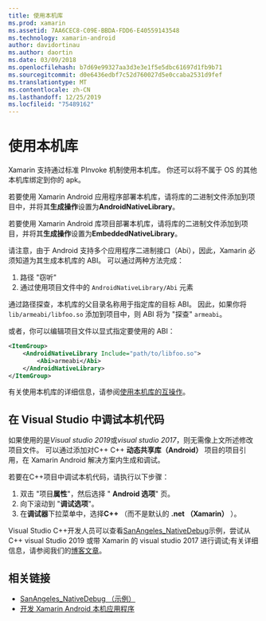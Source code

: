 ```yaml
---
title: 使用本机库
ms.prod: xamarin
ms.assetid: 7AA6CEC8-C09E-BBDA-FDD6-E40559143548
ms.technology: xamarin-android
author: davidortinau
ms.author: daortin
ms.date: 03/09/2018
ms.openlocfilehash: b7d69e99327aa3d3e3e1f5e5dbc61697d1fb9b71
ms.sourcegitcommit: d0e6436edbf7c52d760027d5e0ccaba2531d9fef
ms.translationtype: MT
ms.contentlocale: zh-CN
ms.lasthandoff: 12/25/2019
ms.locfileid: "75489162"
---
```

# <a name="using-native-libraries"></a>使用本机库

Xamarin 支持通过标准 PInvoke 机制使用本机库。 你还可以将不属于 OS 的其他本机库绑定到你的 apk。

若要使用 Xamarin Android 应用程序部署本机库，请将库的二进制文件添加到项目中，并将其**生成操作**设置为**AndroidNativeLibrary**。

若要使用 Xamarin Android 库项目部署本机库，请将库的二进制文件添加到项目，并将其**生成操作**设置为**EmbeddedNativeLibrary**。

请注意，由于 Android 支持多个应用程序二进制接口（Abi），因此，Xamarin 必须知道为其生成本机库的 ABI。
可以通过两种方法完成：

1. 路径 "窃听"
1. 通过使用项目文件中的 `AndroidNativeLibrary/Abi` 元素

通过路径探查，本机库的父目录名称用于指定库的目标 ABI。 因此，如果你将 `lib/armeabi/libfoo.so` 添加到项目中，则 ABI 将为 "探查" `armeabi`。

或者，你可以编辑项目文件以显式指定要使用的 ABI：

```xml
<ItemGroup>
    <AndroidNativeLibrary Include="path/to/libfoo.so">
        <Abi>armeabi</Abi>
    </AndroidNativeLibrary>
</ItemGroup>
```

有关使用本机库的详细信息，请参阅[使用本机库的互操作](https://www.mono-project.com/docs/advanced/pinvoke/)。

## <a name="debugging-native-code-with-visual-studio"></a>在 Visual Studio 中调试本机代码

如果使用的是*Visual studio 2019*或*visual studio 2017*，则无需像上文所述修改项目文件。
可以通过添加对C++ C++ **动态共享库（Android）** 项目的项目引用，在 Xamarin Android 解决方案内生成和调试。

若要在C++项目中调试本机代码，请执行以下步骤：

1. 双击 "项目**属性**"，然后选择 " **Android 选项**" 页。
2. 向下滚动到 "**调试选项**"。
3. 在**调试器**下拉菜单中，选择**C++** （而不是默认的 **.net （Xamarin）** ）。

Visual Studio C++开发人员可以查看[SanAngeles_NativeDebug](https://docs.microsoft.com/samples/xamarin/monodroid-samples/sanangeles-ndk)示例，尝试从C++ visual Studio 2019 或带 Xamarin 的 visual studio 2017 进行调试;有关详细信息，请参阅我们的[博客文章](https://blog.xamarin.com/build-and-debug-c-libraries-in-xamarin-android-apps-with-visual-studio-2015/)。

## <a name="related-links"></a>相关链接

- [SanAngeles_NativeDebug （示例）](https://docs.microsoft.com/samples/xamarin/monodroid-samples/sanangeles-ndk)
- [开发 Xamarin Android 本机应用程序](https://blogs.msdn.microsoft.com/vcblog/2015/02/23/developing-xamarin-android-native-applications/)
